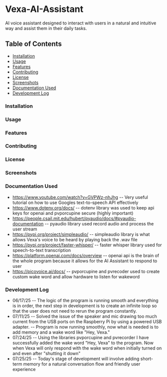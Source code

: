 # Vexa-AI-Assistant
AI voice assistant designed to interact with users in a natural and intuitive way and assist them in their daily tasks.

## Table of Contents
- [Installation](#installation)
- [Usage](#usage)
- [Features](#features)
- [Contributing](#contributing)
- [License](#license)
- [Screenshots](screenshots)
- [Documentation Used](#documentation-used)
- [Development Log](#development-log)


### Installation




### Usage



### Features



### Contributing



### License



### Screenshots


### Documentation Used
* https://www.youtube.com/watch?v=GVPWz-nhJhg -- Very useful tutorial on how to use Googles text-to-speech API effectively
* https://www.dotenv.org/docs/ -- dotenv library was used to keep api keys for openai and pvporcupine secure (highly important)
* https://people.csail.mit.edu/hubert/pyaudio/docs/#pyaudio-documentation -- pyaudio library used record audio and process the user stream
* https://pypi.org/project/simpleaudio/ -- simpleaudio library is what allows Vexa's voice to be heard by playing back the .wav file
* https://pypi.org/project/faster-whisper/ -- faster whisper library used for speech-to-text transcription 
* https://platform.openai.com/docs/overview -- openai api is the brain of the whole program because it allows for the AI Assistant to respond to user
* https://picovoice.ai/docs/ -- pvporcupine and pvrecoder used to create custom wake word and allow hardware to listen for wakeword


### Development Log
* 06/17/25
    -- The logic of the program is running smooth and everything is in order,
        the next step in development is to create an infinite loop so that the user
        does not need to rerun the program constantly.
* 07/11/25
    -- Solved the issue of the speaker and mic drawing too much current from the USB ports 
        on the Raspberry Pi by using a powered USB adapter.
    -- Program is now running smoothly, now what is needed is to add memory and a wake word like "Hey, Vexa."
* 07/24/25
    -- Using the libraries pvporcupine and pvrecorder I have successfully added the wake word "Hey, Vexa" to the program.
        Now when Vexa will only respond with the wake word when initially turned on and even after "shutting it down"
* 07/25/25
    -- Today's stage of development will involve adding short-term memory for a natural conversation flow and friendly user experience
